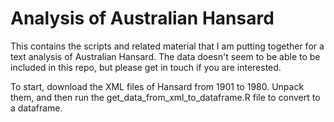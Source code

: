 # Analysis of Australian Hansard

This contains the scripts and related material that I am putting together for a text analysis of Australian Hansard. The data doesn't seem to be able to be included in this repo, but please get in touch if you are interested.

To start, download the XML files of Hansard from 1901 to 1980. Unpack them, and then run the get_data_from_xml_to_dataframe.R file to convert to a dataframe. 